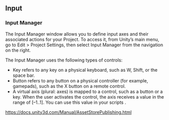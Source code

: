 ## Input

### Input Manager
The Input Manager window allows you to define input axes and their associated actions for your Project. To access it, from Unity’s main menu, go to Edit > Project Settings, then select Input Manager from the navigation on the right.

The Input Manager uses the following types of controls:

- Key refers to any key on a physical keyboard, such as W, Shift, or the space bar.
- Button refers to any button on a physical controller (for example, gamepads), such as the X button on a remote control.
- A virtual axis (plural: axes) is mapped to a control, such as a button or a key. When the user activates the control, the axis receives a value in the range of [–1..1]. You can use this value in your scripts
.

https://docs.unity3d.com/Manual/AssetStorePublishing.html
